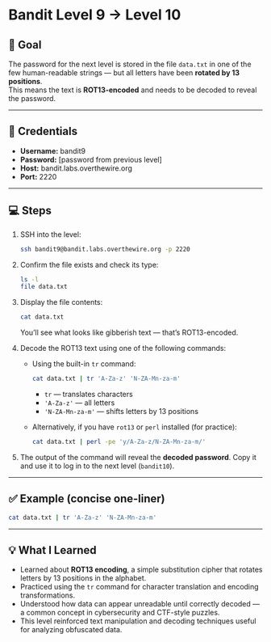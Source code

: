 # Bandit Level 9 → Level 10

## 🧩 Goal
The password for the next level is stored in the file `data.txt` in one of the few human-readable strings — but all letters have been **rotated by 13 positions**.  
This means the text is **ROT13-encoded** and needs to be decoded to reveal the password.

---

## 🔑 Credentials
- **Username:** bandit9  
- **Password:** [password from previous level]  
- **Host:** bandit.labs.overthewire.org  
- **Port:** 2220

---

## 💻 Steps
1. SSH into the level:
   ```bash
   ssh bandit9@bandit.labs.overthewire.org -p 2220
   ````

2. Confirm the file exists and check its type:

   ```bash
   ls -l
   file data.txt
   ```

3. Display the file contents:

   ```bash
   cat data.txt
   ```

   You’ll see what looks like gibberish text — that’s ROT13-encoded.

4. Decode the ROT13 text using one of the following commands:

   * Using the built-in `tr` command:

     ```bash
     cat data.txt | tr 'A-Za-z' 'N-ZA-Mn-za-m'
     ```

     * `tr` — translates characters
     * `'A-Za-z'` — all letters
     * `'N-ZA-Mn-za-m'` — shifts letters by 13 positions

   * Alternatively, if you have `rot13` or `perl` installed (for practice):

     ```bash
     cat data.txt | perl -pe 'y/A-Za-z/N-ZA-Mn-za-m/'
     ```

5. The output of the command will reveal the **decoded password**.
   Copy it and use it to log in to the next level (`bandit10`).

---

## ✅ Example (concise one-liner)

```bash
cat data.txt | tr 'A-Za-z' 'N-ZA-Mn-za-m'
```

---

## 💡 What I Learned

* Learned about **ROT13 encoding**, a simple substitution cipher that rotates letters by 13 positions in the alphabet.
* Practiced using the `tr` command for character translation and encoding transformations.
* Understood how data can appear unreadable until correctly decoded — a common concept in cybersecurity and CTF-style puzzles.
* This level reinforced text manipulation and decoding techniques useful for analyzing obfuscated data.

```
